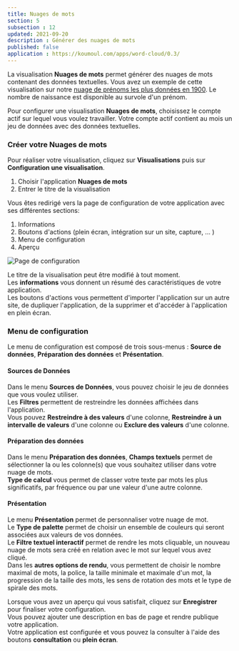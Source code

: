 ```yaml
---
title: Nuages de mots
section: 5
subsection : 12
updated: 2021-09-20
description : Générer des nuages de mots
published: false
application : https://koumoul.com/apps/word-cloud/0.3/
---
```


La visualisation **Nuages de mots** permet générer des nuages de mots contenant des données textuelles. Vous avez un exemple de cette visualisation sur notre [nuage de prénoms les plus données en 1900](https://opendata.koumoul.com/reuses/prenom-par-annee). Le nombre de naissance est disponible au survole d'un prénom.

Pour configurer une visualisation **Nuages de mots**, choisissez le compte actif sur lequel vous voulez travailler. Votre compte actif contient au mois un jeu de données avec des données textuelles.

### Créer votre Nuages de mots

Pour réaliser votre visualisation, cliquez sur **Visualisations** puis sur **Configuration une visualisation**.

1. Choisir l'application **Nuages de mots**
2. Entrer le titre de la visualisation

<p>
</p>

Vous êtes redirigé vers la page de configuration de votre application avec ses différentes sections:

1. Informations
2. Boutons d'actions (plein écran, intégration sur un site, capture, ... )
3. Menu de configuration
4. Aperçu

![Page de configuration](./images/user-guide/nuages-config.jpg)

Le titre de la visualisation peut être modifié à tout moment.  
Les **informations** vous donnent un résumé des caractéristiques de votre application.  
Les boutons d'actions vous permettent d'importer l'application sur un autre site, de dupliquer l'application, de la supprimer et d'accéder à l'application en plein écran.

### Menu de configuration
Le menu de configuration est composé de trois sous-menus : **Source de données**, **Préparation des données** et **Présentation**.

#### Sources de Données

Dans le menu **Sources de Données**, vous pouvez choisir le jeu de données que vous voulez utiliser.  
Les **Filtres** permettent de restreindre les données affichées dans l'application.  
Vous pouvez **Restreindre à des valeurs** d'une colonne,  **Restreindre à un intervalle de valeurs** d'une colonne ou **Exclure des valeurs** d'une colonne.

#### Préparation des données

Dans le menu **Préparation des données**, **Champs textuels** permet de sélectionner la ou les colonne(s) que vous souhaitez utiliser dans votre nuage de mots.  
**Type de calcul** vous permet de classer votre texte par mots les plus significatifs, par fréquence ou par une valeur d'une autre colonne.

#### Présentation

Le menu **Présentation** permet de personnaliser votre nuage de mot.  
Le **Type de palette** permet de choisir un ensemble de couleurs qui seront associées aux valeurs de vos données.  
Le **Filtre textuel interactif** permet de rendre les mots cliquable, un nouveau nuage de mots sera créé en relation avec le mot sur lequel vous avez cliqué.  
Dans les **autres options de rendu**, vous permettent de choisir le nombre maximal de mots, la police, la taille minimale et maximale d'un mot, la progression de la taille des mots, les sens de rotation des mots et le type de spirale des mots.

Lorsque vous avez un aperçu qui vous satisfait, cliquez sur **Enregistrer** pour finaliser votre configuration.  
Vous pouvez ajouter une description en bas de page et rendre publique votre application.  
Votre application est configurée et vous pouvez la consulter à l'aide des boutons **consultation** ou **plein écran**.
